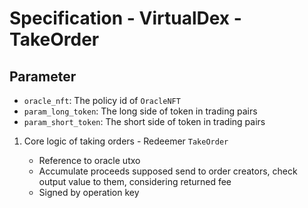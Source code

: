 # Specification - VirtualDex - TakeOrder

## Parameter

- `oracle_nft`: The policy id of `OracleNFT`
- `param_long_token`: The long side of token in trading pairs
- `param_short_token`: The short side of token in trading pairs

1. Core logic of taking orders - Redeemer `TakeOrder`

   - Reference to oracle utxo
   - Accumulate proceeds supposed send to order creators, check output value to them, considering returned fee
   - Signed by operation key
